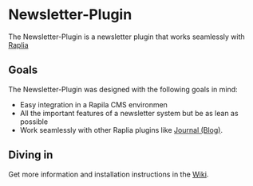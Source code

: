 # Newsletter-Plugin

The Newsletter-Plugin is a newsletter plugin that works seamlessly with [Raplia](https://github.com/rapila/cms-base)

## Goals

The Newsletter-Plugin was designed with the following goals in mind:

* Easy integration in a Rapila CMS environmen
* All the important features of a newsletter system but be as lean as possible
* Work seamlessly with other Raplia plugins like [Journal (Blog)](https://github.com/rapila/plugin-journal/wiki/).

## Diving in

Get more information and installation instructions in the [Wiki](https://github.com/rapila/plugin-newsletter/wiki/).